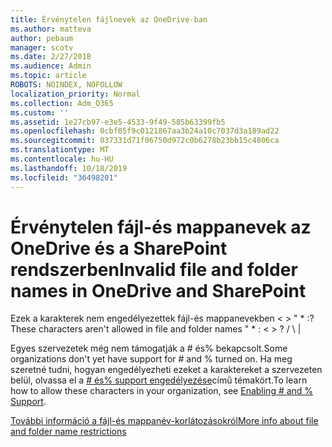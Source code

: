 ```yaml
---
title: Érvénytelen fájlnevek az OneDrive-ban
ms.author: matteva
author: pebaum
manager: scotv
ms.date: 2/27/2018
ms.audience: Admin
ms.topic: article
ROBOTS: NOINDEX, NOFOLLOW
localization_priority: Normal
ms.collection: Adm_O365
ms.custom: ''
ms.assetid: 1e27cb97-e3e5-4533-9f49-585b63399fb5
ms.openlocfilehash: 0cbf05f9c0121867aa3b24a10c7037d3a189ad22
ms.sourcegitcommit: 037331d71f06750d972c0b6278b23bb15c4806ca
ms.translationtype: MT
ms.contentlocale: hu-HU
ms.lasthandoff: 10/18/2019
ms.locfileid: "36498201"
---
```

# <a name="invalid-file-and-folder-names-in-onedrive-and-sharepoint"></a><span data-ttu-id="272e6-102">Érvénytelen fájl-és mappanevek az OneDrive és a SharePoint rendszerben</span><span class="sxs-lookup"><span data-stu-id="272e6-102">Invalid file and folder names in OneDrive and SharePoint</span></span>

<span data-ttu-id="272e6-103">Ezek a karakterek nem engedélyezettek fájl-és mappanevekben \< \> " \* :?</span><span class="sxs-lookup"><span data-stu-id="272e6-103">These characters aren't allowed in file and folder names " \* : \< \> ?</span></span> <span data-ttu-id="272e6-104">/ \ |</span><span class="sxs-lookup"><span data-stu-id="272e6-104"></span></span> 
  
<span data-ttu-id="272e6-105">Egyes szervezetek még nem támogatják a # és% bekapcsolt.</span><span class="sxs-lookup"><span data-stu-id="272e6-105">Some organizations don't yet have support for # and % turned on.</span></span> <span data-ttu-id="272e6-106">Ha meg szeretné tudni, hogyan engedélyezheti ezeket a karaktereket a szervezeten belül, olvassa el a [# és% support engedélyezése](https://go.microsoft.com/fwlink/?linkid=862611)című témakört.</span><span class="sxs-lookup"><span data-stu-id="272e6-106">To learn how to allow these characters in your organization, see [Enabling # and % Support](https://go.microsoft.com/fwlink/?linkid=862611).</span></span> 
  
[<span data-ttu-id="272e6-107">További információ a fájl-és mappanév-korlátozásokról</span><span class="sxs-lookup"><span data-stu-id="272e6-107">More info about file and folder name restrictions</span></span>](https://go.microsoft.com/fwlink/?linkid=866430)
  

